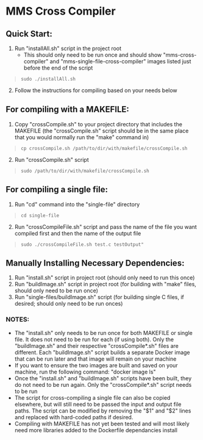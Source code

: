 # MMS Cross Compiler

## Quick Start:

1. Run "installAll.sh" script in the project root
    - This should only need to be run once and should show "mms-cross-compiler" and "mms-single-file-cross-compiler" images listed just before the end of the script
> ``sudo ./installAll.sh``
2. Follow the instructions for compiling based on your needs below

## For compiling with a MAKEFILE:

1. Copy "crossCompile.sh" to your project directory that includes the MAKEFILE (the "crossCompile.sh" script should be in the same place that you would normally run the "make" command in)
> ``cp crossCompile.sh /path/to/dir/with/makefile/crossCompile.sh``
2. Run "crossCompile.sh" script
> ``sudo /path/to/dir/with/makefile/crossCompile.sh``

## For compiling a single file:

1. Run "cd" command into the "single-file" directory
> ``cd single-file``
2. Run "crossCompileFile.sh" script and pass the name of the file you want compiled first and then the name of the output file
> ``sudo ./crossCompileFile.sh test.c testOutput"``

## Manually Installing Necessary Dependencies:

1. Run "install.sh" script in project root (should only need to run this once)
2. Run "buildImage.sh" script in project root (for building with "make" files,
   should only need to be run once)
3. Run "single-files/buildImage.sh" script (for building single C files, if
   desired; should only need to be run onces)

### NOTES:

- The "install.sh" only needs to be run once for both MAKEFILE or single file. It does not need to be run for each (if using both). Only the "buildImage.sh" and their respective "crossCompile*.sh" files are different. Each "buildImage.sh" script builds a separate Docker image that can be run later and that image will remain on your machine
- If you want to ensure the two images are built and saved on your machine, run the following command: "docker image ls"
- Once the "install.sh" and "buildImage.sh" scripts have been built, they do not need to be run again. Only the "crossCompile*.sh" script needs to be run
- The script for cross-compiling a single file can also be copied elsewhere, but will still need to be passed the input and output file paths. The script can be modified by removing the "$1" and "$2" lines and replaced with hard-coded paths if desired.
- Compiling with MAKEFILE has not yet been tested and will most likely need more libraries added to the Dockerfile dependancies install
